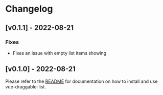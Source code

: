 # Changelog

## [v0.1.1] - 2022-08-21

### Fixes

-   Fixes an issue with empty list items showing

## [v0.1.0] - 2022-08-21

Please refer to the [README](README.md) for documentation on
how to install and use vue-draggable-list.
